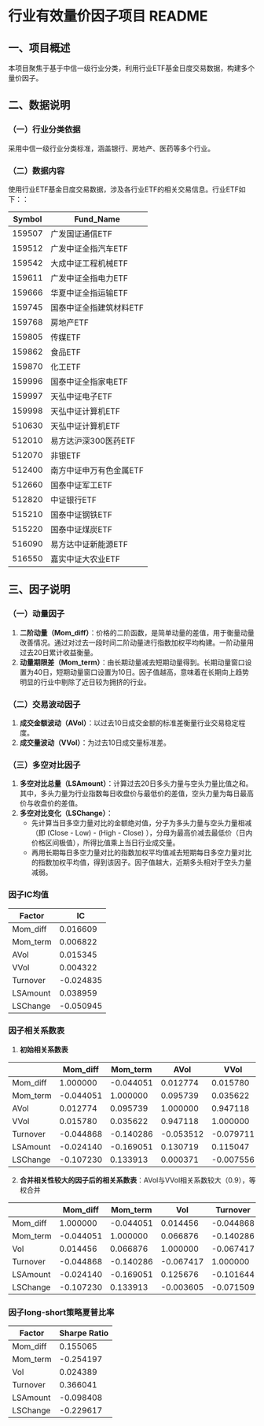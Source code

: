 # 行业有效量价因子项目 README

## 一、项目概述
本项目聚焦于基于中信一级行业分类，利用行业ETF基金日度交易数据，构建多个量价因子。
## 二、数据说明
### （一）行业分类依据
采用中信一级行业分类标准，涵盖银行、房地产、医药等多个行业。

### （二）数据内容
使用行业ETF基金日度交易数据，涉及各行业ETF的相关交易信息。行业ETF如下：：

|Symbol|Fund_Name|
|--|--|
|159507|广发国证通信ETF|
|159512|广发中证全指汽车ETF|
|159542|大成中证工程机械ETF|
|159611|广发中证全指电力ETF|
|159666|华夏中证全指运输ETF|
|159745|国泰中证全指建筑材料ETF|
|159768|房地产ETF|
|159805|传媒ETF|
|159862|食品ETF|
|159870|化工ETF|
|159996|国泰中证全指家电ETF|
|159997|天弘中证电子ETF|
|159998|天弘中证计算机ETF|
|510630|天弘中证计算机ETF|
|512010|易方达沪深300医药ETF|
|512070|非银ETF|
|512400|南方中证申万有色金属ETF|
|512660|国泰中证军工ETF|
|512820|中证银行ETF|
|515210|国泰中证钢铁ETF|
|515220|国泰中证煤炭ETF|
|516090|易方达中证新能源ETF|
|516550|嘉实中证大农业ETF|

## 三、因子说明
### （一）动量因子
1. **二阶动量（Mom_diff）**：价格的二阶函数，是简单动量的差值，用于衡量动量改善情况。通过对过去一段时间二阶动量进行指数加权平均构建。一阶动量用过去20日累计收益衡量。
2. **动量期限差（Mom_term）**：由长期动量减去短期动量得到。长期动量窗口设置为40日，短期动量窗口设置为10日。因子值越高，意味着在长期向上趋势明显的行业中剔除了近日较为拥挤的行业。

### （二）交易波动因子
1. **成交金额波动（AVol）**：以过去10日成交金额的标准差衡量行业交易稳定程度。
2. **成交量波动（VVol）**：为过去10日成交量标准差。

### （三）多空对比因子
1. **多空对比总量（LSAmount）**：计算过去20日多头力量与空头力量比值之和。其中，多头力量为行业指数每日收盘价与最低价的差值，空头力量为每日最高价与收盘价的差值。
2. **多空对比变化（LSChange）**：
    - 先计算当日多空力量对比的金额绝对值，分子为多头力量与空头力量相减（即 (Close - Low) - (High - Close) ），分母为最高价减去最低价（日内价格区间极值），所得比值乘上当日行业成交量。
    - 再用长期每日多空力量对比的指数加权平均值减去短期每日多空力量对比的指数加权平均值，得到该因子。因子值越大，近期多头相对于空头力量减弱。

### 因子IC均值
|Factor|IC|
|--|--|
|Mom_diff|0.016609|
|Mom_term|0.006822|
|AVol|0.015345|
|VVol|0.004322|
|Turnover|-0.024835|
|LSAmount|0.038959|
|LSChange|-0.050945|

### 因子相关系数表
1. **初始相关系数表**

|  | Mom_diff | Mom_term | AVol | VVol | Turnover | LSAmount | LSChange |
| --- | --- | --- | --- | --- | --- | --- | --- |
| Mom_diff | 1.000000 | -0.044051 | 0.012774 | 0.015780 | -0.044868 | -0.024140 | -0.107230 |
| Mom_term | -0.044051 | 1.000000 | 0.095739 | 0.035622 | -0.140286 | -0.169051 | 0.133913 |
| AVol | 0.012774 | 0.095739 | 1.000000 | 0.947118 | -0.053512 | 0.130719 | 0.000371 |
| VVol | 0.015780 | 0.035622 | 0.947118 | 1.000000 | -0.079711 | 0.115047 | -0.007556 |
| Turnover | -0.044868 | -0.140286 | -0.053512 | -0.079711 | 1.000000 | -0.101644 | -0.071509 |
| LSAmount | -0.024140 | -0.169051 | 0.130719 | 0.115047 | -0.101644 | 1.000000 | -0.066264 |
| LSChange | -0.107230 | 0.133913 | 0.000371 | -0.007556 | -0.071509 | -0.066264 | 1.000000 | 

2. **合并相关性较大的因子后的相关系数表**：AVol与VVol相关系数较大（0.9），等权合并

|  | Mom_diff | Mom_term | Vol | Turnover | LSAmount | LSChange |
| --- | --- | --- | --- | --- | --- | --- |
| Mom_diff | 1.000000 | -0.044051 | 0.014456 | -0.044868 | -0.024140 | -0.107230 |
| Mom_term | -0.044051 | 1.000000 | 0.066876 | -0.140286 | -0.169051 | 0.133913 |
| Vol | 0.014456 | 0.066876 | 1.000000 | -0.067417 | 0.125676 | -0.003605 |
| Turnover | -0.044868 | -0.140286 | -0.067417 | 1.000000 | -0.101644 | -0.071509 |
| LSAmount | -0.024140 | -0.169051 | 0.125676 | -0.101644 | 1.000000 | -0.066264 |
| LSChange | -0.107230 | 0.133913 | -0.003605 | -0.071509 | -0.066264 | 1.000000 | 
       

### 因子long-short策略夏普比率

| Factor | Sharpe Ratio |
|--|--|
| Mom_diff | 0.155065 |
| Mom_term | -0.254197 |
| Vol | 0.024389 |
| Turnover | 0.366041 |
| LSAmount | -0.098408 |
| LSChange | -0.229617 |
     
